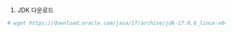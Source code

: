 1. JDK 다운로드
```sh
# wget https://download.oracle.com/java/17/archive/jdk-17.0.8_linux-x64_bin.tar.gz
```
